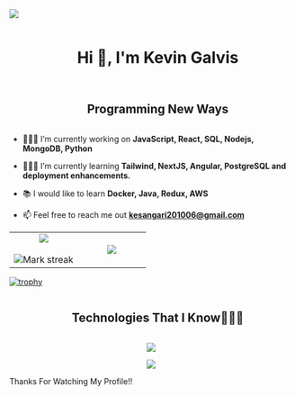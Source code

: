 
<!--horizontal divider(gradiant)-->
<img src="https://user-images.githubusercontent.com/73097560/115834477-dbab4500-a447-11eb-908a-139a6edaec5c.gif">

<!--h1 without bottom border-->
<div id="user-content-toc">
  <ul align="center">
    <summary><h1 style="display: inline-block">Hi 👋, I'm Kevin Galvis</h1></summary>
  </ul>
</div>

<!--h2 without bottom border-->
<div id="user-content-toc">
  <ul align="center">
    <summary><h2 style="display: inline-block">Programming New Ways</h2></summary>
  </ul>
</div>


<!--Intro start-->
- 👨🏻‍💻 I’m currently working on **JavaScript, React, SQL, Nodejs, MongoDB, Python**

- 👩🏻‍🏫 I’m currently learning **Tailwind, NextJS, Angular, PostgreSQL and deployment enhancements.**

- 📚 I would like to learn **Docker, Java, Redux, AWS**

- 📫 Feel free to reach me out **kesangari201006@gmail.com**

<!--Intro end-->

<!--- stats & Trophy (start) -->
<p align="center">
  <!--- stats (start) -->
<table align="center">
<tr border="none">
<td width="50%" align="center">
  
  <img  align="center"  src="https://github-readme-stats.vercel.app/api?username=KevinGalvisSA&theme=dark&show_icons=true&count_private=true" />
  <br></br>
  <img  title="🔥 Get streak stats for your profile at git.io/streak-stats" alt="Mark streak" src="https://github-readme-streak-stats.herokuapp.com/?user=KevinGalvisSA&theme=dark&hide_border=false" /> 
</td>

<td width="50%" align="center">

  <img  align="center"  src="https://github-readme-stats.anuraghazra1.vercel.app/api/top-langs/?username=KevinGalvisSA&theme=dark&hide_border=false&no-bg=true&no-frame=true&langs_count=10"/>
  
  </td>
</tr>
</table>

<!--Github Trophy Stats-->

[![trophy](https://github-profile-trophy.vercel.app/?username=KevinGalvisSA)](https://github.com/KevinGalvisSA/github-profile-trophy)

<!--- stats (end) -->


<!--h1 without bottom border-->
<div id="user-content-toc">
  <ul align="center">
    <summary><h2 style="display: inline-block">Technologies That I Know👨🏻‍💻</h2></summary>
  </ul>
</div>
<!--tech stack icons-->
<p align="center">
  <a href="https://skillicons.dev">
    <img src="https://skillicons.dev/icons?i=git,github,css,html,discord,express,nodejs,js,figma,linux,md,mongodb,mysql,py,react,vscode&perline=14" />
  </a>
</p>

<!--Github Trophy Stats (end)-->

<!--profile visit count-->
<div align="center">
  
[![](https://visitcount.itsvg.in/api?id=1010nishant&icon=3&color=6)](https://visitcount.itsvg.in)
  
</div>

Thanks For Watching My Profile!!
